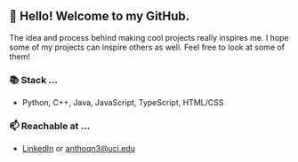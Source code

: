 ## 🌊 Hello! Welcome to my GitHub.

The idea and process behind making cool projects really inspires me. I hope some of my projects can inspire others as well. Feel free to look at some of them!

### 📚 Stack ...
- Python, C++, Java, JavaScript, TypeScript, HTML/CSS

### 📫 Reachable at ...
- [LinkedIn](https://www.linkedin.com/in/anguyen2000/) or <anthoqn3@uci.edu>
